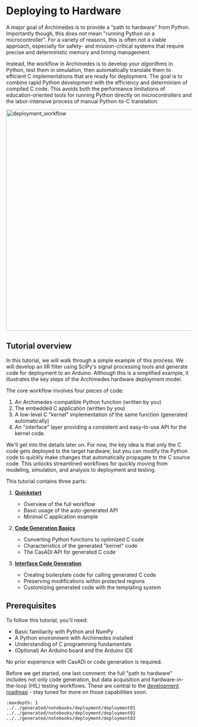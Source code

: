 # Deploying to Hardware

A major goal of Archimedes is to provide a "path to hardware" from Python.  Importantly though, this does _not_ mean "running Python on a microcontroller".  For a variety of reasons, this is often not a viable approach, especially for safety- and mission-critical systems that require precise and deterministic memory and timing management.

Instead, the workflow in Archimedes is to develop your _algorithms_ in Python, test them in simulation, then automatically translate them to efficient C implementations that are ready for deployment.
The goal is to combine rapid Python development with the efficiency and determinism of compiled C code.
This avoids both the performance limitations of education-oriented tools for running Python directly on microcontrollers and the labor-intensive process of manual Python-to-C translation.

<img src="_static/deployment_workflow.png" alt="deployment_workflow" width="600"/>

## Tutorial overview

In this tutorial, we will walk through a simple example of this process.  We will develop an IIR filter using SciPy's signal processing tools and generate code for deployment to an Arduino.  Although this is a simplified example, it illustrates the key steps of the Archimedes hardware deployment model.

The core workflow involves four pieces of code:

1. An Archimedes-compatible Python function (written by you)
2. The embedded C application (written by you)
3. A low-level C "kernel" implementation of the same function (generated automatically)
4. An "interface" layer providing a consistent and easy-to-use API for the kernel code.

We'll get into the details later on.  For now, the key idea is that only the C code gets deployed to the target hardware, but you can modify the Python code to quickly make changes that automatically propagate to the C source code. This unlocks streamlined workflows for quickly moving from modeling, simulation, and analysis to deployment and testing.

This tutorial contains three parts:

1. [**Quickstart**](../../generated/notebooks/deployment/deployment01)
    - Overview of the full workflow
    - Basic usage of the auto-generated API
    - Minimal C application example

2. [**Code Generation Basics**](../../generated/notebooks/deployment/deployment02)
    - Converting Python functions to optimized C code
    - Characteristics of the generated "kernel" code
    - The CasADi API for generated C code

3. [**Interface Code Generation**](../../generated/notebooks/deployment/deployment03)
    - Creating boilerplate code for calling generated C code
    - Preserving modifications within protected regions
    - Customizing generated code with the templating system

<!-- 4. [**Example: Arduino Deployment**](../../generated/notebooks/deployment/deployment04)
    - Targeting specific hardware with driver templates
    - Deploying generated code to an Arduino -->

## Prerequisites

To follow this tutorial, you'll need:
- Basic familiarity with Python and NumPy
- A Python environment with Archimedes installed
- Understanding of C programming fundamentals
- (Optional) An Arduino board and the Arduino IDE

No prior experience with CasADi or code generation is required.

Before we get started, one last comment: the full "path to hardware" includes not only code generation, but data acquisition and hardware-in-the-loop (HIL) testing workflows.  These are central to the [development roadmap](../../roadmap.md) - stay tuned for more on those capabilities soon.


```{toctree}
:maxdepth: 1
../../generated/notebooks/deployment/deployment01
../../generated/notebooks/deployment/deployment02
../../generated/notebooks/deployment/deployment03
   
```